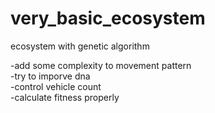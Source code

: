 # very_basic_ecosystem

ecosystem with genetic algorithm

-add some complexity to movement pattern <br>
-try to imporve dna <br>
-control vehicle count <br>
-calculate fitness properly <br>
